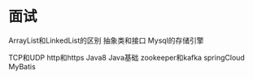 # 面试

ArrayList和LinkedList的区别
抽象类和接口
Mysql的存储引擎











TCP和UDP
http和https
Java8
Java基础
zookeeper和kafka
springCloud
MyBatis